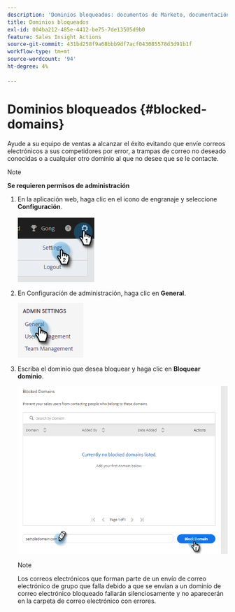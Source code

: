 ```yaml
---
description: 'Dominios bloqueados: documentos de Marketo, documentación del producto'
title: Dominios bloqueados
exl-id: 004ba212-485e-4412-be75-7de13505d9b0
feature: Sales Insight Actions
source-git-commit: 431bd258f9a68bbb9df7acf043085578d3d91b1f
workflow-type: tm+mt
source-wordcount: '94'
ht-degree: 4%

---
```


# Dominios bloqueados {#blocked-domains}

Ayude a su equipo de ventas a alcanzar el éxito evitando que envíe correos electrónicos a sus competidores por error, a trampas de correo no deseado conocidas o a cualquier otro dominio al que no desee que se le contacte.

>[!NOTE]
>
>**Se requieren permisos de administración**

1. En la aplicación web, haga clic en el icono de engranaje y seleccione **Configuración**.

   ![](assets/blocked-domains-1.png)

1. En Configuración de administración, haga clic en **General**.

   ![](assets/blocked-domains-2.png)

1. Escriba el dominio que desea bloquear y haga clic en **Bloquear dominio**.

   ![](assets/blocked-domains-3.png)

   >[!NOTE]
   >
   >Los correos electrónicos que forman parte de un envío de correo electrónico de grupo que falla debido a que se envían a un dominio de correo electrónico bloqueado fallarán silenciosamente y no aparecerán en la carpeta de correo electrónico con errores.

